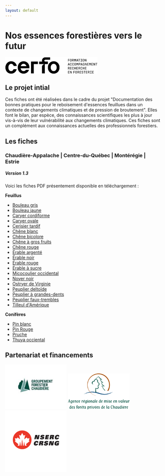 ```yaml
---
layout: default
---
```


# Nos essences forestières vers le futur 

<img src="./CERFO-logo-horizontal-descripteur-noir.png" alt="Logo de l'entreprise" style="max-width: 300px;">

## Le projet intial
Ces fiches ont été réalisées dans le cadre du projet "Documentation des bonnes pratiques pour le reboisement d'essences feuillues dans un contexte de changements climatiques et de pression de broutement".
Elles font le bilan, par espèce, des connaissances scientifiques les plus à jour vis-à-vis de leur vulnérabilité aux changements climatiques. 
Ces fiches sont un complément aux connaissances actuelles des professionnels forestiers. 

## Les fiches
### Chaudière-Appalache | Centre-du-Québec | Montérégie | Estrie
##### *Version 1.3* 

Voici les fiches PDF présentement disponible en téléchargement :

**Feuillus**
* [Bouleau gris](./BOG_v1.3.pdf)  
* [Bouleau jaune](./BOJ_vf1.3.pdf)  
* [Caryer cordiforme](./CAC_v1f.3.pdf)  
* [Caryer ovale](./CAF_vf1.3.pdf)  
* [Cerisier tardif](./CET_vf1.3.pdf)  
* [Chêne blanc](./CHB_vf1.3.pdf)  
* [Chêne bicolore](./CHE_vf1.3.pdf)  
* [Chêne à gros fruits](./CHG_vf1.3.pdf)  
* [Chêne rouge](./CHR_vf1.3.pdf)  
* [Érable argenté](./ERA_vf1.3.pdf)
* [Érable noir](./ERN_v1.3.pdf)
* [Érable rouge](./ERR_vf1.3.pdf)
* [Érable à sucre](./ERS_vf1.3.pdf)
* [Micocoulier occidental](./CEO_v1.3.pdf)  
* [Noyer noir](./NON_vf1.3.pdf)
* [Ostryer de Virginie](./OSV_v1.3.pdf)
* [Peuplier deltoïde](./PED_v1.3.pdf)
* [Peuplier à grandes-dents](./PEG_vf1.3.pdf)
* [Peuplier faux-trembles](./PET_v1.3.pdf)
* [Tilleul d'Amérique](./TIL_vf1.3.pdf)  


**Conifères**
* [Pin blanc](./PIB_v1.3.pdf)
* [Pin Rouge](./PIR_v1.3.pdf)
* [Pruche](./PRU_vf1.3.pdf)
* [Thuya occiental](./THU_v1.3.pdf)


## Partenariat et financements
 <img src="./logo_GFchaudieres.jpg" alt="Logo groupement forestier" style="max-width: 200px;">
 <img src="./Agence_FPC-GRAND.png" alt="Logo Agence" style="max-width: 200px;">
 <img src="./crsng.png" alt="Logo Agence" style="max-width: 200px;">
